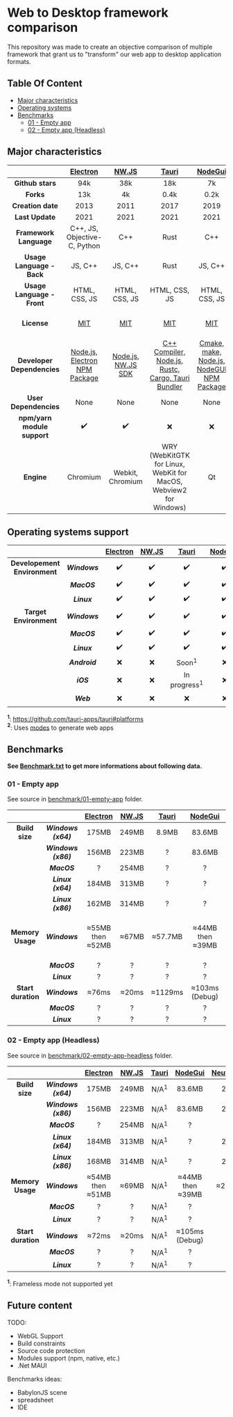 # Web to Desktop framework comparison

This repository was made to create an objective comparison of multiple framework that grant us to "transform" our web app to desktop application formats.

## Table Of Content
- [Major characteristics](#major-characteristics)
- [Operating systems](#operating-systems)
- [Benchmarks](#benchmarks)
  * [01 - Empty app](#01---empty-app)
  * [02 - Empty app (Headless)](#02---empty-app-headless)

## Major characteristics

| | [Electron](https://github.com/electron/electron) | [NW.JS](https://github.com/nwjs/nw.js) | [Tauri](https://github.com/tauri-apps/tauri) | [NodeGui](https://github.com/nodegui/nodegui) |  [Neutralino](https://github.com/neutralinojs/neutralinojs) | [Flutter](https://github.com/flutter/flutter) |
|:---:|:---:|:---:|:---:|:---:|:---:|:---:|
| **Github stars** | 94k | 38k | 18k | 7k | 4k | 123k |
| **Forks** | 13k | 4k | 0.4k | 0.2k | 0.2k | 18k |
| **Creation date** | 2013 | 2011 | 2017 | 2019 | 2018 | 2018 |
| **Last Update** | 2021 | 2021 | 2021 | 2021 | 2021 | 2021 |
| **Framework Language** | C++, JS, Objective-C, Python | C++ | Rust | C++ | C++ | C, C++, Dart |
| **Usage Language - Back** | JS, C++ | JS, C++ | Rust | JS, C++ | JS, C++ | Dart |
| **Usage Language - Front** | HTML, CSS, JS | HTML, CSS, JS | HTML, CSS, JS | HTML, CSS, JS | HTML, CSS, JS | Dart |
| **License** | [MIT](https://github.com/electron/electron/blob/master/LICENSE) | [MIT](https://github.com/nwjs/nw.js/blob/nw52/LICENSE) | [MIT](https://github.com/tauri-apps/tauri/blob/dev/LICENSE) | [MIT](https://github.com/nodegui/nodegui/blob/master/LICENSE) | [MIT](https://github.com/neutralinojs/neutralinojs/blob/master/LICENSE) | [BSD 3-Clause](https://github.com/flutter/flutter/blob/master/LICENSE) |
| **Developer Dependencies** | [Node.js, Electron NPM Package](https://www.electronjs.org/docs/tutorial/quick-start#prerequisites) | [Node.js, NW.JS SDK](https://nwjs.readthedocs.io/en/latest/For%20Users/Getting%20Started/) | [C++ Compiler, Node.js, Rustc, Cargo, Tauri Bundler](https://tauri.studio/en/docs/getting-started/intro/#setting-up-your-environment) | [Cmake, make, Node.js, NodeGUI NPM Package](https://docs.nodegui.org/docs/guides/getting-started/#developer-environment) | [Node.js, Neu NPM Package](https://neutralino.js.org/docs/#/gettingstarted/quickstart) | [Flutter SDK, Visual Studio 2019 / Clang](https://flutter.dev/desktop#requirements) |
| **User Dependencies** | None | None | None | None | None | None |
| **npm/yarn module support** | ✔️ | ✔️ | ❌ | ❌ | ❌ | ❌ |
| **Engine** | Chromium | Webkit, Chromium | WRY (WebKitGTK for Linux, WebKit for MacOS, Webview2 for Windows) | Qt | WebkitGTK+ | Flutter engine |

## Operating systems support

|  |  | [Electron](https://github.com/electron/electron) | [NW.JS](https://github.com/nwjs/nw.js) | [Tauri](https://github.com/tauri-apps/tauri) | [NodeGui](https://github.com/nodegui/nodegui) |  [Neutralino](https://github.com/neutralinojs/neutralinojs) | [Flutter](https://github.com/flutter/flutter) |
|:---:|:---:|:---:|:---:|:---:|:---:|:---:|:---:|
| **Developement Environment** | ***Windows*** | ✔️ | ✔️ | ✔️ | ✔️ | ✔️ | ✔️ |
| | ***MacOS*** | ✔️ | ✔️ | ✔️ | ✔️ | ✔️ | ✔️ |
| | ***Linux*** | ✔️ | ✔️ | ✔️ | ✔️ | ✔️ | ✔️ |
| **Target Environment** | ***Windows*** | ✔️ | ✔️ | ✔️ | ✔️ | ✔️ | ✔️ |
| | ***MacOS*** | ✔️ | ✔️ | ✔️ | ✔️ | ✔️ | ✔️ |
| | ***Linux*** | ✔️ | ✔️ | ✔️ | ✔️ | ✔️ | ✔️ |
| | ***Android*** | ❌ | ❌ | Soon<sup>1</sup> | ❌ | ❌ | ✔️ |
| | ***iOS*** | ❌ | ❌ | In progress<sup>1</sup> | ❌ | ❌ | ✔️ |
| | ***Web*** | ❌ | ❌ | ❌ | ❌ | ✔️<sup>2</sup> | ✔️ |

**<sup>1</sup>**: https://github.com/tauri-apps/tauri#platforms  
**<sup>2</sup>**: Uses [modes](https://neutralino.js.org/docs/developer-environment/modes/) to generate web apps  

## Benchmarks

**See [Benchmark.txt](https://github.com/Elanis/web-to-desktop-framework-comparison/blob/main/Benchmark.txt) to get more informations about following data.**

### 01 - Empty app

See source in [benchmark/01-empty-app](https://github.com/Elanis/web-to-desktop-framework-comparison/tree/main/benchmark/01-empty-app/) folder.

|  |  | [Electron](https://github.com/electron/electron) | [NW.JS](https://github.com/nwjs/nw.js) | [Tauri](https://github.com/tauri-apps/tauri) | [NodeGui](https://github.com/nodegui/nodegui) |  [Neutralino](https://github.com/neutralinojs/neutralinojs) | [Flutter](https://github.com/flutter/flutter) |
|:---:|:---:|:---:|:---:|:---:|:---:|:---:|:---:|
| **Build size** | ***Windows (x64)*** | 175MB | 249MB | 8.9MB | 83.6MB | 2MB | 18MB |
| | ***Windows (x86)*** | 156MB | 223MB | ? | 83.6MB | 2MB | 18MB |
| | ***MacOS*** | ? | 254MB | ? | ? | 2MB | ? |
| | ***Linux (x64)*** | 184MB | 313MB | ? | ? | 2MB | ? |
| | ***Linux (x86)*** | 162MB | 314MB | ? | ? | 2MB | ? |
| **Memory Usage** | ***Windows*** | ≈55MB then ≈52MB | ≈67MB | ≈57.7MB | ≈44MB then ≈39MB | ≈2.7MB | ≈36.2MB (Debug) / ≈23.7MB (Release) |
| | ***MacOS*** | ? | ? | ? | ? | ? | ? |
| | ***Linux*** | ? | ? | ? | ? | ? | ? |
| **Start duration** | ***Windows*** | ≈76ms | ≈20ms | ≈1129ms | ≈103ms (Debug) | ? | ≈5.6ms |
| | ***MacOS*** | ? | ? | ? | ? | ? | ? |
| | ***Linux*** | ? | ? | ? | ? | ? | ? |

### 02 - Empty app (Headless)

See source in [benchmark/02-empty-app-headless](https://github.com/Elanis/web-to-desktop-framework-comparison/tree/main/benchmark/02-empty-app-headless) folder.

| | |  [Electron](https://github.com/electron/electron) | [NW.JS](https://github.com/nwjs/nw.js) | [Tauri](https://github.com/tauri-apps/tauri) | [NodeGui](https://github.com/nodegui/nodegui) |  [Neutralino](https://github.com/neutralinojs/neutralinojs) | [Flutter](https://github.com/flutter/flutter) |
|:---:|:---:|:---:|:---:|:---:|:---:|:---:|:---:|
| **Build size** | ***Windows (x64)*** | 175MB | 249MB | N/A<sup>1</sup> | 83.6MB | 2MB | N/A<sup>1</sup> |
| | ***Windows (x86)*** | 156MB | 223MB | N/A<sup>1</sup> | 83.6MB | 2MB | N/A<sup>1</sup> |
| | ***MacOS*** | ? | 254MB | N/A<sup>1</sup> | ? | ? | N/A<sup>1</sup> |
| | ***Linux (x64)*** | 184MB | 313MB | N/A<sup>1</sup> | ? | 2MB | N/A<sup>1</sup> |
| | ***Linux (x86)*** | 168MB | 314MB | N/A<sup>1</sup> | ? | 2MB | N/A<sup>1</sup> |
| **Memory Usage** | ***Windows*** | ≈54MB then ≈51MB | ≈69MB | N/A<sup>1</sup> | ≈44MB then ≈39MB | ≈2.7MB | N/A<sup>1</sup> |
| | ***MacOS*** | ? | ? | N/A<sup>1</sup> | ? | ? | N/A<sup>1</sup> |
| | ***Linux*** | ? | ? | N/A<sup>1</sup> | ? | ? | N/A<sup>1</sup> |
| **Start duration** | ***Windows*** | ≈72ms | ≈20ms | N/A<sup>1</sup> | ≈105ms (Debug) | ? | N/A<sup>1</sup> |
| | ***MacOS*** | ? | ? | N/A<sup>1</sup> | ? | ? | N/A<sup>1</sup> |
| | ***Linux*** | ? | ? | N/A<sup>1</sup> | ? | ? | N/A<sup>1</sup> |

**<sup>1</sup>**: Frameless mode not supported yet

## Future content

TODO:
- WebGL Support
- Build constraints
- Source code protection
- Modules support (npm, native, etc.)
- .Net MAUI

Benchmarks ideas:
 - BabylonJS scene
 - spreadsheet
 - IDE
